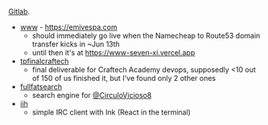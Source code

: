 [Gitlab](https://gitlab.com/emivespa).

- [www](https://github.com/emivespa/www) - https://emivespa.com
  - should immediately go live when the Namecheap to Route53 domain transfer kicks in ~Jun 13th
  - until then it's at https://www-seven-xi.vercel.app
- [tpfinalcraftech](https://gitlab.com/tpfinalcraftech)
  - final deliverable for Craftech Academy devops, supposedly <10 out of 150 of us finished it, but I've found only 2 other ones
- [fullfatsearch](https://github.com/emivespa/fullfatsearch)
  - search engine for [@CirculoVicioso8](https://www.youtube.com/@CirculoVicioso8)
- [iih](https://github.com/emivespa/iih)
  - simple IRC client with Ink (React in the terminal)
